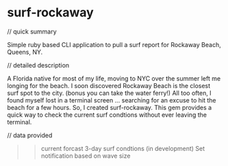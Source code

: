 # surf-rockaway

// quick summary

Simple ruby based CLI application to pull a surf report for Rockaway Beach, Queens, NY.

// detailed description

A Florida native for most of my life, moving to NYC over the summer left me longing for the beach. I soon discovered Rockaway Beach is the closest surf spot to the city. (bonus you can take the water ferry!) All too often, I found myself lost in a terminal screen ... searching for an excuse to hit the beach for a few hours. So, I created surf-rockaway. This gem provides a quick way to check the current surf condtions without ever leaving the terminal.

// data provided

>> current forcast
>> 3-day surf condtions
>> (in development) Set notification based on wave size



